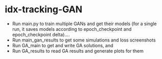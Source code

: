 # idx-tracking-GAN
- Run main.py to train multiple GANs and get their models (for a single run, it saves models according to epoch_checkpoint and epoch_checkpoint delta)....
- Run main_gan_results to get some simulations and loss screenshots
- Run GA_main to get and write GA solutions, and
- Run GA_results to read GA results and generate plots for them

